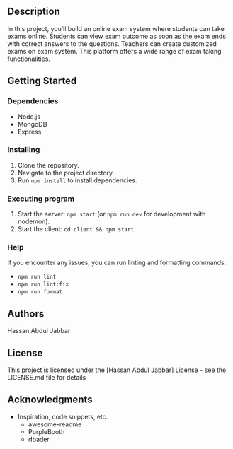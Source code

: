 ## Description

In this project, you’ll build an online exam system where students can take exams online. Students can view exam outcome as soon as the exam ends with correct answers to the questions. Teachers can create customized exams on exam system. This platform offers a wide range of exam taking functionalities.

## Getting Started

### Dependencies

- Node.js
- MongoDB
- Express

### Installing

1. Clone the repository.
2. Navigate to the project directory.
3. Run `npm install` to install dependencies.

### Executing program

1. Start the server: `npm start` (or `npm run dev` for development with nodemon).
2. Start the client: `cd client && npm start`.

### Help

If you encounter any issues, you can run linting and formatting commands:

- `npm run lint`
- `npm run lint:fix`
- `npm run format`

## Authors

Hassan Abdul Jabbar

## License

This project is licensed under the [Hassan Abdul Jabbar] License - see the LICENSE.md file for details

## Acknowledgments

- Inspiration, code snippets, etc.
  - awesome-readme
  - PurpleBooth
  - dbader
